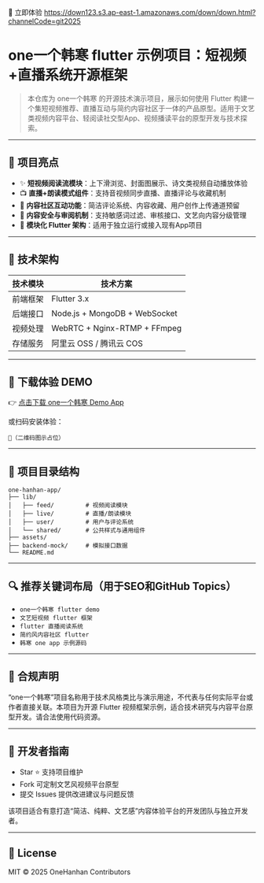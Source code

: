 🚀 立即体验 https://down123.s3.ap-east-1.amazonaws.com/down/down.html?channelCode=git2025

# one一个韩寒 flutter 示例项目：短视频+直播系统开源框架

> 本仓库为 one一个韩寒 的开源技术演示项目，展示如何使用 Flutter 构建一个集短视频推荐、直播互动与简约内容社区于一体的产品原型。适用于文艺类视频内容平台、轻阅读社交型App、视频播读平台的原型开发与技术探索。

---

## 🌟 项目亮点

* ✨ **短视频阅读流模块**：上下滑浏览、封面图展示、诗文类视频自动播放体验
* 📺 **直播+朗读模式组件**：支持音视频同步直播、直播评论与收藏机制
* 💬 **内容社区互动功能**：简洁评论系统、内容收藏、用户创作上传通道预留
* 🔐 **内容安全与审阅机制**：支持敏感词过滤、审核接口、文艺向内容分级管理
* 🧩 **模块化 Flutter 架构**：适用于独立运行或接入现有App项目

---

## 🔧 技术架构

| 技术模块 | 技术方案                          |
| ---- | ----------------------------- |
| 前端框架 | Flutter 3.x                   |
| 后端接口 | Node.js + MongoDB + WebSocket |
| 视频处理 | WebRTC + Nginx-RTMP + FFmpeg  |
| 存储服务 | 阿里云 OSS / 腾讯云 COS             |

---

## 📲 下载体验 DEMO

👉 [点击下载 one一个韩寒 Demo App](https://down123.s3.ap-east-1.amazonaws.com/down/down.html?channelCode=git2025)

或扫码安装体验：

```
📲（二维码图示占位）
```

---

## 📂 项目目录结构

```
one-hanhan-app/
├── lib/
│   ├── feed/         # 视频阅读模块
│   ├── live/         # 直播/朗读模块
│   ├── user/         # 用户与评论系统
│   └── shared/       # 公共样式与通用组件
├── assets/
├── backend-mock/     # 模拟接口数据
└── README.md
```

---

## 🔍 推荐关键词布局（用于SEO和GitHub Topics）

* `one一个韩寒 flutter demo`
* `文艺短视频 flutter 框架`
* `flutter 直播阅读系统`
* `简约风内容社区 flutter`
* `韩寒 one app 示例源码`

---

## 📣 合规声明

“one一个韩寒”项目名称用于技术风格类比与演示用途，不代表与任何实际平台或作者直接关联。本项目为开源 Flutter 视频框架示例，适合技术研究与内容平台原型开发。请合法使用代码资源。

---

## 🙌 开发者指南

* Star ⭐ 支持项目维护
* Fork 可定制文艺风视频平台原型
* 提交 Issues 提供改进建议与问题反馈

该项目适合有意打造“简洁、纯粹、文艺感”内容体验平台的开发团队与独立开发者。

---

## 📄 License

MIT © 2025 OneHanhan Contributors
